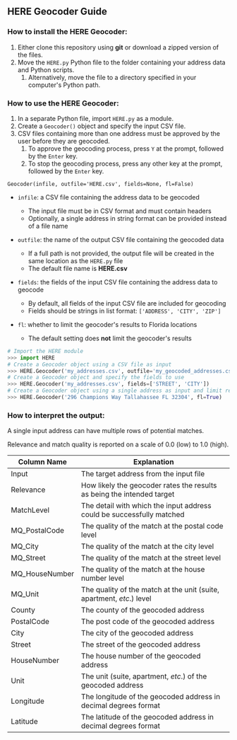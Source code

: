## HERE Geocoder Guide

### How to install the HERE Geocoder:

1. Either clone this repository using __git__ or download a zipped version of the files.
2. Move the `HERE.py` Python file to the folder containing your address data and Python scripts.
    1. Alternatively, move the file to a directory specified in your computer's Python path.

### How to use the HERE Geocoder:

1. In a separate Python file, import `HERE.py` as a module.
2. Create a `Geocoder()` object and specify the input CSV file.
3. CSV files containing more than one address must be approved by the user before they are geocoded.
    1. To approve the geocoding process, press `Y` at the prompt, followed by the `Enter` key.
    2. To stop the geocoding process, press any other key at the prompt, followed by the `Enter` key.

`Geocoder(infile, outfile='HERE.csv', fields=None, fl=False)`

- `infile`: a CSV file containing the address data to be geocoded
  - The input file must be in CSV format and must contain headers
  - Optionally, a single address in string format can be provided instead of a file name

- `outfile`: the name of the output CSV file containing the geocoded data
  - If a full path is not provided, the output file will be created in the same location as the `HERE.py` file
  - The default file name is __HERE.csv__

- `fields`: the fields of the input CSV file containing the address data to geocode
  - By default, all fields of the input CSV file are included for geocoding
  - Fields should be strings in list format: `['ADDRESS', 'CITY', 'ZIP']`

- `fl`: whether to limit the geocoder's results to Florida locations
  - The default setting does __not__ limit the geocoder's results

```python
# Import the HERE module
>>> import HERE
# Create a Geocoder object using a CSV file as input
>>> HERE.Geocoder('my_addresses.csv', outfile='my_geocoded_addresses.csv')
# Create a Geocoder object and specify the fields to use
>>> HERE.Geocoder('my_addresses.csv', fields=['STREET', 'CITY'])
# Create a Geocoder object using a single address as input and limit results to Florida
>>> HERE.Geocoder('296 Champions Way Tallahassee FL 32304', fl=True)
```

### How to interpret the output:

A single input address can have multiple rows of potential matches.

Relevance and match quality is reported on a scale of 0.0 (low) to 1.0 (high). 

Column Name | Explanation
--- | ---
Input | The target address from the input file
Relevance | How likely the geocoder rates the results as being the intended target
MatchLevel | The detail with which the input address could be successfully matched
MQ_PostalCode | The quality of the match at the postal code level
MQ_City | The quality of the match at the city level
MQ_Street | The quality of the match at the street level
MQ_HouseNumber | The quality of the match at the house number level
MQ_Unit | The quality of the match at the unit (suite, apartment, *etc*.) level
County | The county of the geocoded address
PostalCode | The post code of the geocoded address
City | The city of the geocoded address
Street | The street of the geocoded address
HouseNumber | The house number of the geocoded address
Unit | The unit (suite, apartment, *etc*.) of the geocoded address
Longitude | The longitude of the geocoded address in decimal degrees format
Latitude | The latitude of the geocoded address in decimal degrees format